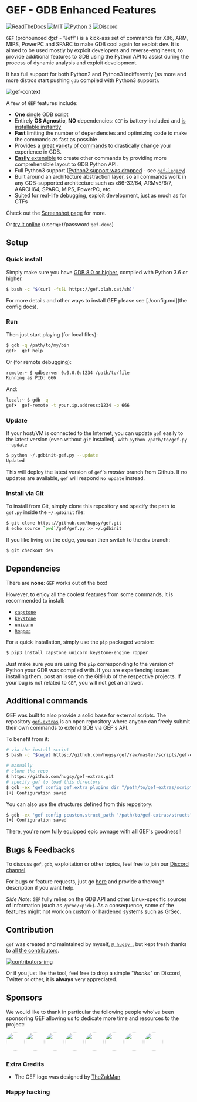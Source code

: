# GEF - GDB Enhanced Features #

[![ReadTheDocs](https://readthedocs.org/projects/gef/badge/?version=master)](https://gef.readthedocs.org/en/master/) [![MIT](https://img.shields.io/packagist/l/doctrine/orm.svg?maxAge=2592000?style=plastic)](https://github.com/hugsy/gef/blob/master/LICENSE) [![Python 3](https://img.shields.io/badge/Python-3-green.svg)](https://github.com/hugsy/gef/) [![Discord](https://img.shields.io/badge/Discord-GDB--GEF-yellow)](https://discord.gg/HCS8Hg7)

`GEF` (pronounced ʤɛf - "Jeff") is a kick-ass set of commands for X86, ARM,
MIPS, PowerPC and SPARC to make GDB cool again for exploit dev. It is aimed to
be used mostly by exploit developers and reverse-engineers, to provide
additional features to GDB using the Python API to assist during the process of
dynamic analysis and exploit development.

It has full support for both Python2 and Python3 indifferently (as more and more
distros start pushing `gdb` compiled with Python3 support).

![gef-context](https://i.imgur.com/E3EuQPs.png)

A few of `GEF` features include:

  * **One** single GDB script
  * Entirely **OS Agnostic**, **NO** dependencies: `GEF` is battery-included
    and [is installable instantly](https://gef.readthedocs.io/en/master/#setup)
  * **Fast** limiting the number of dependencies and optimizing code to make
    the commands as fast as possible
  * Provides [a great variety of
    commands](https://gef.readthedocs.io/en/master/commands/) to drastically
    change your experience in GDB.
  * [**Easily** extensible](https://gef.readthedocs.io/en/master/api/) to
    create other commands by providing more comprehensible layout to GDB Python
    API.
  * Full Python3 support ([Python2 support was
    dropped](https://github.com/hugsy/gef/releases/tag/2020.03) - see
    [`gef-legacy`](https://github.com/hugsy/gef-legacy)).
  * Built around an architecture abstraction layer, so all commands work in any
    GDB-supported architecture such as x86-32/64, ARMv5/6/7, AARCH64, SPARC,
    MIPS, PowerPC, etc.
  * Suited for real-life debugging, exploit development, just as much as for
    CTFs

Check out the [Screenshot
page](https://gef.readthedocs.io/en/master/screenshots/) for more.

Or [try it online](https://demo.gef.blah.cat) (user:`gef`/password:`gef-demo`)


## Setup ##

### Quick install ###

Simply make sure you have [GDB 8.0 or higher](https://www.gnu.org/s/gdb), compiled with Python 3.6 or higher.

```bash
$ bash -c "$(curl -fsSL https://gef.blah.cat/sh)"
```

For more details and other ways to install GEF please see [./config.md](the
config docs).

### Run ###

Then just start playing (for local files):

```bash
$ gdb -q /path/to/my/bin
gef➤  gef help
```

Or (for remote debugging):

```bash
remote:~ $ gdbserver 0.0.0.0:1234 /path/to/file
Running as PID: 666
```

And:

```bash
local:~ $ gdb -q
gef➤  gef-remote -t your.ip.address:1234 -p 666
```

### Update ###

If your host/VM is connected to the Internet, you can update `gef` easily to the
latest version (even without `git` installed). with
`python /path/to/gef.py --update`

```bash
$ python ~/.gdbinit-gef.py --update
Updated
```

This will deploy the latest version of `gef`'s _master_ branch from Github.
If no updates are available, `gef` will respond `No update` instead.


### Install via Git ###

To install from Git, simply clone this repository and specify the path to
`gef.py` inside the `~/.gdbinit` file:

```bash
$ git clone https://github.com/hugsy/gef.git
$ echo source `pwd`/gef/gef.py >> ~/.gdbinit
```

If you like living on the edge, you can then switch to the `dev` branch:

```bash
$ git checkout dev
```


## Dependencies ##

There are **none**: `GEF` works out of the box!

However, to enjoy all the coolest features from some commands, it is recommended
to install:

- [`capstone`](https://github.com/aquynh/capstone)
- [`keystone`](https://github.com/keystone-engine/keystone)
- [`unicorn`](https://github.com/unicorn-engine/unicorn)
- [`Ropper`](https://github.com/sashs/ropper)


For a quick installation, simply use the `pip` packaged version:

```bash
$ pip3 install capstone unicorn keystone-engine ropper
```

Just make sure you are using the `pip` corresponding to the version of Python
your GDB was compiled with. If you are experiencing issues installing them,
post an issue on the GitHub of the respective projects. If your bug is not
related to `GEF`, you will not get an answer.


## Additional commands ##

GEF was built to also provide a solid base for external scripts. The
repository [`gef-extras`](https://github.com/hugsy/gef-extras) is an open
repository where anyone can freely submit their own commands to extend GDB via
GEF's API.

To benefit from it:
```bash
# via the install script
$ bash -c "$(wget https://github.com/hugsy/gef/raw/master/scripts/gef-extras.sh -O -)"

# manually
# clone the repo
$ https://github.com/hugsy/gef-extras.git
# specify gef to load this directory
$ gdb -ex 'gef config gef.extra_plugins_dir "/path/to/gef-extras/scripts"' -ex 'gef save' -ex quit
[+] Configuration saved
```

You can also use the structures defined from this repository:
```bash
$ gdb -ex 'gef config pcustom.struct_path "/path/to/gef-extras/structs"' -ex 'gef save' -ex quit
[+] Configuration saved
```

There, you're now fully equipped epic pwnage with **all** GEF's goodness!!


## Bugs & Feedbacks ##

To discuss `gef`, `gdb`, exploitation or other topics, feel free to join our [Discord channel](https://discord.gg/HCS8Hg7).

For bugs or feature requests, just go [here](https://github.com/hugsy/gef/issues) and provide a thorough description if you want help.

_Side Note_: `GEF` fully relies on the GDB API and other Linux-specific sources of information (such as `/proc/<pid>`). As a consequence, some of the features might not work on custom or hardened systems such as GrSec.

## Contribution ##

`gef` was created and maintained by myself, [`@_hugsy_`](https://twitter.com/_hugsy_), but kept fresh thanks to [all the contributors](https://github.com/hugsy/gef/graphs/contributors).

[ ![contributors-img](https://contrib.rocks/image?repo=hugsy/gef) ](https://github.com/hugsy/gef/graphs/contributors)

Or if you just like the tool, feel free to drop a simple *"thanks"* on Discord, Twitter or other, it is **always** very appreciated.

## Sponsors ##

We would like to thank in particular the following people who've been sponsoring GEF allowing us to dedicate more time and resources to the project:

[<img src="https://github.com/nkaretnikov.png" height="50px" width="50px" style="border-radius: 50%">](https://github.com/nkaretnikov)
[<img src="https://github.com/R3zk0n.png" height="50px" width="50px" style="border-radius: 50%">](https://github.com/r3zk0n)
[<img src="https://github.com/merces.png" height="50px" width="50px" style="border-radius: 50%">](https://github.com/merces)
[<img src="https://github.com/nbars.png" height="50px" width="50px" style="border-radius: 50%">](https://github.com/nbars)
[<img src="https://github.com/maycon.png" height="50px" width="50px" style="border-radius: 50%">](https://github.com/maycon)
[<img src="https://github.com/jespinhara.png" height="50px" width="50px" style="border-radius: 50%">](https://github.com/jespinhara)
[<img src="https://github.com/therealdreg.png" height="50px" width="50px" style="border-radius: 50%">](https://github.com/therealdreg)
[<img src="https://github.com/mikesart.png" height="50px" width="50px" style="border-radius: 50%">](https://github.com/mikesart)


### Extra Credits ###

 - The GEF logo was designed by [TheZakMan](https://twitter.com/thezakman)


### Happy hacking ###
